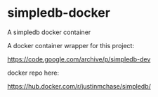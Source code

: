 # simpledb-docker
A simpledb docker container

A docker container wrapper for this project:

https://code.google.com/archive/p/simpledb-dev

docker repo here:

https://hub.docker.com/r/justinmchase/simpledb/
